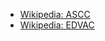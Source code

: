 * [Wikipedia: ASCC](https://en.wikipedia.org/wiki/Harvard_Mark_I)  
* [Wikipedia: EDVAC](https://en.wikipedia.org/wiki/EDVAC)

